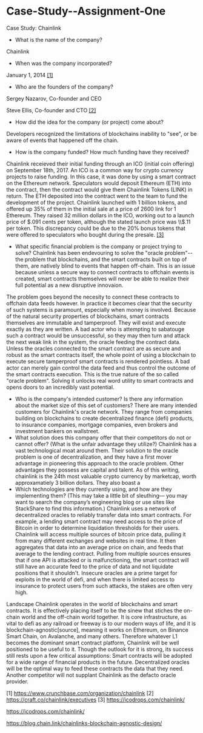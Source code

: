 # Case-Study--Assignment-One

Case Study: Chainlink 
* What is the name of the company?

Chainlink

* When was the company incorporated?

January 1, 2014 [[1]](https://www.crunchbase.com/organization/chainlink)

* Who are the founders of the company?

Sergey Nazarov, Co-founder and CEO

Steve Ellis, Co-founder and CTO [[2]](https://craft.co/chainlink/executives)

* How did the idea for the company (or project) come about?


Developers recognized the limitations of blockchains inability to "see", or be aware of events that happened off the chain.


* How is the company funded? How much funding have they received?


Chainlink receieved their initial funding through an ICO (initial coin offering) on September 18th, 2017. An ICO is a common way for crypto currency projects to raise funding. In this case, it was done by using a smart contract on the Ethereum network. Speculators would deposit Ethereum (ETH) into the contract, then the contract would give them  Chainlink Tokens (LINK) in return. The ETH deposited into the contract went to the team to fund the development of the project. Chainlink launched with 1 billion tokens, and offered up 35% of them in the initial sale at a price of 2600 link for 1 Ethereum. They raised 32 million dollars in the ICO, working out to a launch price of $.091 cents per token, although the stated launch price was \\$.11 per token. This discrepancy could be due to the 20% bonus tokens that were offered to speculators who bought during the presale. [[3]](https://icodrops.com/chainlink/)


* What specific financial problem is the company or project trying to solve?
Chainlink has been endevouring to solve the "oracle problem"--the problem that blockchains, and the smart contracts built on top of them, are natively blind to events that happen off-chain. This is an issue because unless a secure way to connect contracts to offchain events is created, smart contracts themselves will never be able to realize their full potential as a new disruptive innovaion. 

The problem goes beyond the necesity to connect these contracts to offchain data feeds however. In practice it becomes clear that the security of such systems is paramount, especially when money is involved. Because of the natural security properties of blockchains, smart contracts themselves are immutable and tamperproof. They will exist and execute exactly as they are written. A bad actor who is attempting to sabatouge such a contract would be unsuccessful, so they may then turn and attack the next weak link in the system, the oracle feeding the contract data. 
Unless the oracles connected to the smart contract are as secure and robust as the smart contracts itself, the whole point of using a blockchain to execute secure tamperproof smart contracts is rendered pointless. A bad actor can merely gain control the data feed and thus control the outcome of the smart contracts execution.
This is the true nature of the so called "oracle problem". Solving it unlocks real word utility to smart contracts and opens doors to an incredibly vast potential. 
* Who is the company's intended customer?  Is there any information about the market size of this set of customers?
There are many intended customers for Chainlink's oracle network. They range from companies building on blockchains to create decentralized finance (defi) products, to insurance companies, mortgage companies, even brokers and investment bankers on wallstreet. 
* What solution does this company offer that their competitors do not or cannot offer? (What is the unfair advantage they utilize?)
Chainlink has a vast technological moat around them. Their solution to the oracle problem is one of decentralization, and they have a first mover advantage in pioneering this approach to the oracle problem. Other advantages they possess are capital and talent. As of this writing, chainlink is the 24th most valuable crypto currency by marketcap, worth approxamatiely 3 billion dollars. They also boast a 
* Which technologies are they currently using, and how are they implementing them? (This may take a little bit of sleuthing–– you may want to search the company’s engineering blog or use sites like StackShare to find this information.)
Chainlink uses a network of decentralized oracles to reliably transfer data into smart contracts. For example, a lending smart contract may need access to the price of Bitcoin in order to determine liquidation thresholds for their users. Chainlink will access multiple sources of bitcoin price data, pulling it from many different exchanges and websites in real time. It then aggregates that data into an average price on chain, and feeds that average to the lending contract. Pulling from multiple sources ensures that if one API is attacked or is malfunctioning, the smart contract will still have an accurate feed to the price of data and not liquidate positions that it shouldn't. Insecure oracles are a prime target for exploits in the world of defi, and when there is limited access to insurance to protect users from such attacks, the stakes are often very high. 

Landscape
Chainlink operates in the world of blockchains and smart contracts. It is effectively placing itself to be the sinew that stiches the on-chain world and the off-chain world together. It is core infrastructure, as vital to defi as any railroad or freeway is to our modern ways of life, and it is blockchain-agnostic[source], meaning it works on Ethereum, on Binance Smart Chain, on Avalanche, and many others. Therefore whatever L1 becomes the dominant smart contract platform, Chainlink will be well positioned to be useful to it. Though the outlook for it is strong, its success still rests upon a few critical assumptions:
Smart contracts will be adopted for a wide range of financial products in the future.
Decentralized oracles will be the optimal way to feed these contracts the data that they need.
Another competitor will not supplant Chainlink as the defacto oracle provider. 




[1] https://www.crunchbase.com/organization/chainlink
[2] https://craft.co/chainlink/executives
[3] https://icodrops.com/chainlink/

https://icodrops.com/chainlink/

https://blog.chain.link/chainlinks-blockchain-agnostic-design/
